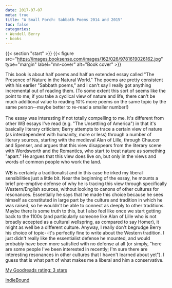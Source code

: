 ```yaml
---
date: 2017-07-07
meta: true
title: "A Small Porch: Sabbath Poems 2014 and 2015"
toc: false
categories:
- Wendell Berry
- books
---
```


{{< section "start" >}}
{{< figure src="https://images.booksense.com/images/162/026/9781619026162.jpg" type="margin" label="mn-cover" alt="Book cover" >}}

This book is about half poems and half an extended essay called "The Presence of Nature in the Natural World." The poems are pretty consistent with his earlier "Sabbath poems," and I can't say I really got anything incremental out of reading them. (To some extent this sort of seems like the point to me; if you take a cyclical view of nature and life, there can't be much additional value to reading 10% more poems on the same topic by the same person--maybe better to re-read a smaller number!)<br /><br />The essay was interesting if not totally compelling to me. It's different from other WB essays I've read (e.g. "The Unsettling of America") in that it's basically literary criticism; Berry attempts to trace a certain view of nature (as interdependent with humanity, more or less) through a number of literary sources, starting with the medieval Alan of Lille, through Chaucer and Spenser, and argues that this view disappears from the literary scene with Wordsworth and the Romantics, who start to treat nature as something "apart." He argues that this view does live on, but only in the views and words of common people who work the land.<br /><br />WB is certainly a traditionalist and in this case he irked my liberal sensibilities just a little bit. Near the beginning of the essay, he mounts a brief pre-emptive defense of why he is tracing this view through specifically Western/English sources, without looking to canons of other cultures for resonances. Essentially he says that he made this choice because he sees himself as constituted in large part by the culture and tradition in which he was raised, so he wouldn't be able to connect as deeply to other traditions. Maybe there is some truth to this, but I also feel like once we start getting back to the 1100s (and particularly someone like Alan of Lille who is not broadly accepted as a cultural wellspring, as compared to say Homer), it might as well be a different culture. Anyway, I really don't begrudge Berry his choice of topic--it's perfectly fine to write about the Western tradition. I just didn't really like the essentialist defense he mounted, and would probably have been more satisfied with no defense at all (or simply, "here are some people I've been interested in recently; I'm sure there are interesting resonances in other cultures that I haven't learned about yet"). I guess that is what part of what makes me a liberal and him a conservative.

[My Goodreads rating: 3 stars](https://www.goodreads.com/review/show/2043009190)  

[IndieBound](https://www.indiebound.org/book/9781619026162)
